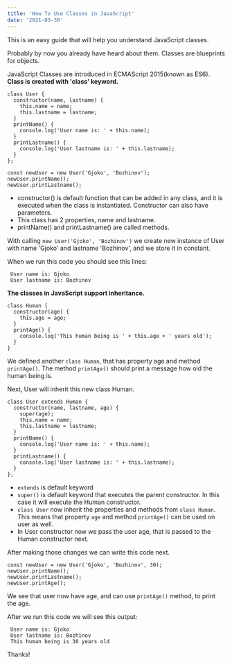 ```yaml
---
title: 'How To Use Classes in JavaScript'
date: '2021-03-30'
---
```


This is an easy guide that will help you understand JavaScript classes.

Probably by now you already have heard about them. Classes are blueprints for objects. 

JavaScript Classes are introduced in ECMAScript 2015(known as ES6). 
**Class is created with 'class' keyword.**

```
class User {
  constructor(name, lastname) {
    this.name = name;
    this.lastname = lastname;
  }
  printName() {
    console.log('User name is: ' + this.name);
  }
  printLastname() {
    console.log('User lastname is: ' + this.lastname);
  }
};

const newUser = new User('Gjoko', 'Bozhinov');
newUser.printName();
newUser.printLastname();
```
- constructor() is default function that can be added in any class, and it is executed when the class is instantiated. Constructor can also have parameters.
- This class has 2 properties, name and lastname.
- printName() and printLastname() are called methods.

With calling `new User('Gjoko', 'Bozhinov')` we create new instance of User with name 'Gjoko' and lastname 'Bozhinov', and we store it in constant. 

When we run this code you should see this lines:
```
 User name is: Gjoko
 User lastname is: Bozhinov
```

**The classes in JavaScript support inheritance.**

```
class Human {
  constructor(age) {
    this.age = age;
  }
  printAge() {
    console.log('This human being is ' + this.age + ' years old');
  }
}
``` 
We defined another `class Human`, that has property age and method `printAge()`. The method `printAge()` should print a message how old the human being is.

Next, User will inherit this new class Human.

```
class User extends Human {
  constructor(name, lastname, age) {
    super(age);
    this.name = name;
    this.lastname = lastname;
  }
  printName() {
    console.log('User name is: ' + this.name);
  }
  printLastname() {
    console.log('User lastname is: ' + this.lastname);
  }
};
``` 

- `extends` is default keyword
- `super()` is default keyword that executes the parent constructor. In this case it will execute the Human constructor. 
- `class User` now inherit the properties and methods from `class Human`. This means that property `age` and method `printAge()` can be used on user as well.
- In User constructor now we pass the user age, that is passed to the Human constructor next.

After making those changes we can write this code next. 
```
const newUser = new User('Gjoko', 'Bozhinov', 30);
newUser.printName();
newUser.printLastname();
newUser.printAge();
``` 
We see that user now have age, and can use `printAge()` method, to print the age.

After we run this code we will see this output:
```
 User name is: Gjoko
 User lastname is: Bozhinov
 This human being is 30 years old
```

Thanks!